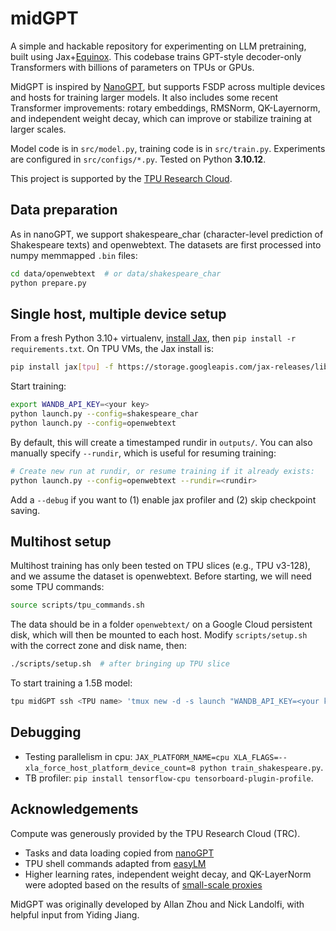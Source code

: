 # midGPT
A simple and hackable repository for experimenting on LLM pretraining, built using Jax+[Equinox](https://github.com/patrick-kidger/equinox). This codebase trains GPT-style decoder-only Transformers with billions of parameters on TPUs or GPUs.

MidGPT is inspired by [NanoGPT](https://github.com/karpathy/nanoGPT/), but supports FSDP across multiple devices and hosts for training larger models. It also includes some recent Transformer improvements: rotary embeddings, RMSNorm, QK-Layernorm, and independent weight decay, which can improve or stabilize training at larger scales.

Model code is in `src/model.py`, training code is in `src/train.py`. Experiments are configured in `src/configs/*.py`. Tested on Python **3.10.12**.

This project is supported by the [TPU Research Cloud](https://sites.research.google/trc/about/).

## Data preparation

As in nanoGPT, we support shakespeare_char (character-level prediction of Shakespeare texts) and openwebtext. The datasets are first processed into numpy memmapped `.bin` files:

```bash
cd data/openwebtext  # or data/shakespeare_char
python prepare.py
```

## Single host, multiple device setup
From a fresh Python 3.10+ virtualenv, [install Jax](https://jax.readthedocs.io/en/latest/installation.html), then `pip install -r requirements.txt`. On TPU VMs, the Jax install is:

```bash
pip install jax[tpu] -f https://storage.googleapis.com/jax-releases/libtpu_releases.html
```

Start training:
```bash
export WANDB_API_KEY=<your key>
python launch.py --config=shakespeare_char
python launch.py --config=openwebtext
```

By default, this will create a timestamped rundir in `outputs/`. You can also manually specify `--rundir`, which is useful for resuming training:
```bash
# Create new run at rundir, or resume training if it already exists:
python launch.py --config=openwebtext --rundir=<rundir>
```

Add a `--debug` if you want to (1) enable jax profiler and (2) skip checkpoint saving.

## Multihost setup
Multihost training has only been tested on TPU slices (e.g., TPU v3-128), and we assume the dataset is openwebtext. Before starting, we will need some TPU commands:
```bash
source scripts/tpu_commands.sh
```

The data should be in a folder `openwebtext/` on a Google Cloud persistent disk, which will then be mounted to each host. Modify `scripts/setup.sh` with the correct zone and disk name, then:
```bash
./scripts/setup.sh  # after bringing up TPU slice
```

To start training a 1.5B model:
```bash
tpu midGPT ssh <TPU name> 'tmux new -d -s launch "WANDB_API_KEY=<your key> python ~/midGPT/launch.py --config=openwebtext_xl --multihost --rundir=gs://your_bucket_name/run_name"'
```

## Debugging
* Testing parallelism in cpu: `JAX_PLATFORM_NAME=cpu XLA_FLAGS=--xla_force_host_platform_device_count=8 python train_shakespeare.py`.
* TB profiler: `pip install tensorflow-cpu tensorboard-plugin-profile`.

## Acknowledgements
Compute was generously provided by the TPU Research Cloud (TRC).

* Tasks and data loading copied from [nanoGPT](https://github.com/karpathy/nanoGPT/)
* TPU shell commands adapted from [easyLM](https://github.com/young-geng/EasyLM)
*  Higher learning rates, independent weight decay, and QK-LayerNorm were adopted based on the results of [small-scale proxies](https://arxiv.org/abs/2309.14322)

MidGPT was originally developed by Allan Zhou and Nick Landolfi, with helpful input from Yiding Jiang.
